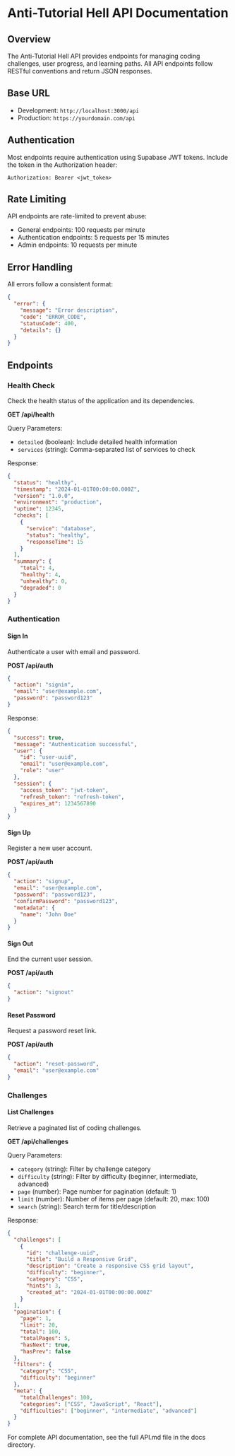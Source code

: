 # Anti-Tutorial Hell API Documentation

## Overview
The Anti-Tutorial Hell API provides endpoints for managing coding challenges, user progress, and learning paths. All API endpoints follow RESTful conventions and return JSON responses.

## Base URL
- Development: `http://localhost:3000/api`
- Production: `https://yourdomain.com/api`

## Authentication
Most endpoints require authentication using Supabase JWT tokens. Include the token in the Authorization header:
```
Authorization: Bearer <jwt_token>
```

## Rate Limiting
API endpoints are rate-limited to prevent abuse:
- General endpoints: 100 requests per minute
- Authentication endpoints: 5 requests per 15 minutes
- Admin endpoints: 10 requests per minute

## Error Handling
All errors follow a consistent format:
```json
{
  "error": {
    "message": "Error description",
    "code": "ERROR_CODE",
    "statusCode": 400,
    "details": {}
  }
}
```

## Endpoints

### Health Check
Check the health status of the application and its dependencies.

**GET /api/health**

Query Parameters:
- `detailed` (boolean): Include detailed health information
- `services` (string): Comma-separated list of services to check

Response:
```json
{
  "status": "healthy",
  "timestamp": "2024-01-01T00:00:00.000Z",
  "version": "1.0.0",
  "environment": "production",
  "uptime": 12345,
  "checks": [
    {
      "service": "database",
      "status": "healthy",
      "responseTime": 15
    }
  ],
  "summary": {
    "total": 4,
    "healthy": 4,
    "unhealthy": 0,
    "degraded": 0
  }
}
```

### Authentication

#### Sign In
Authenticate a user with email and password.

**POST /api/auth**
```json
{
  "action": "signin",
  "email": "user@example.com",
  "password": "password123"
}
```

Response:
```json
{
  "success": true,
  "message": "Authentication successful",
  "user": {
    "id": "user-uuid",
    "email": "user@example.com",
    "role": "user"
  },
  "session": {
    "access_token": "jwt-token",
    "refresh_token": "refresh-token",
    "expires_at": 1234567890
  }
}
```

#### Sign Up
Register a new user account.

**POST /api/auth**
```json
{
  "action": "signup",
  "email": "user@example.com",
  "password": "password123",
  "confirmPassword": "password123",
  "metadata": {
    "name": "John Doe"
  }
}
```

#### Sign Out
End the current user session.

**POST /api/auth**
```json
{
  "action": "signout"
}
```

#### Reset Password
Request a password reset link.

**POST /api/auth**
```json
{
  "action": "reset-password",
  "email": "user@example.com"
}
```

### Challenges

#### List Challenges
Retrieve a paginated list of coding challenges.

**GET /api/challenges**

Query Parameters:
- `category` (string): Filter by challenge category
- `difficulty` (string): Filter by difficulty (beginner, intermediate, advanced)
- `page` (number): Page number for pagination (default: 1)
- `limit` (number): Number of items per page (default: 20, max: 100)
- `search` (string): Search term for title/description

Response:
```json
{
  "challenges": [
    {
      "id": "challenge-uuid",
      "title": "Build a Responsive Grid",
      "description": "Create a responsive CSS grid layout",
      "difficulty": "beginner",
      "category": "CSS",
      "hints": 3,
      "created_at": "2024-01-01T00:00:00.000Z"
    }
  ],
  "pagination": {
    "page": 1,
    "limit": 20,
    "total": 100,
    "totalPages": 5,
    "hasNext": true,
    "hasPrev": false
  },
  "filters": {
    "category": "CSS",
    "difficulty": "beginner"
  },
  "meta": {
    "totalChallenges": 100,
    "categories": ["CSS", "JavaScript", "React"],
    "difficulties": ["beginner", "intermediate", "advanced"]
  }
}
```

For complete API documentation, see the full API.md file in the docs directory.